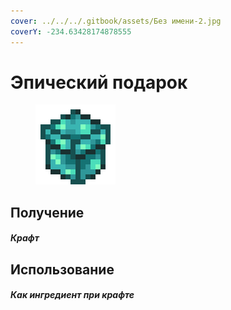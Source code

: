 ```yaml
---
cover: ../../../.gitbook/assets/Без имени-2.jpg
coverY: -234.63428174878555
---
```


# Эпический подарок

<figure><img src="../../../.gitbook/assets/gift_epic_128.png" alt=""><figcaption></figcaption></figure>

## Получение

#### _Крафт_
## Использование

#### _Как ингредиент при крафте_

